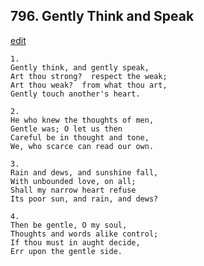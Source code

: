 
## 796.  Gently Think and Speak
[edit](https://docs.google.com/document/d/1DDdhazW0FdSKO8cJew47GrT8V0H%2Dsc15/edit?mode=html)



    1.
    Gently think, and gently speak,
    Art thou strong?  respect the weak;
    Art thou weak?  from what thou art,
    Gently touch another's heart.

    2.
    He who knew the thoughts of men,
    Gentle was; O let us then
    Careful be in thought and tone,
    We, who scarce can read our own.

    3.
    Rain and dews, and sunshine fall,
    With unbounded love, on all;
    Shall my narrow heart refuse
    Its poor sun, and rain, and dews?

    4.
    Then be gentle, O my soul,
    Thoughts and words alike control;
    If thou must in aught decide,
    Err upon the gentle side.
